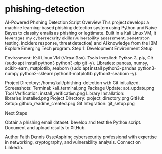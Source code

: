 # phishing-detection
AI-Powered Phishing Detection Script
Overview
This project develops a machine learning-based phishing detection system using Python and Naive Bayes to classify emails as phishing or legitimate. Built in a Kali Linux VM, it leverages my cybersecurity skills (vulnerability assessment, penetration testing, incident response, threat detection) and AI knowledge from the IBM Explore Emerging Tech program.
Step 1: Development Environment Setup

Environment: Kali Linux VM (VirtualBox).
Tools Installed:
Python 3, pip, Git (sudo apt install python3 python3-pip git -y).
Libraries: pandas, numpy, scikit-learn, matplotlib, seaborn (sudo apt install python3-pandas python3-numpy python3-sklearn python3-matplotlib python3-seaborn -y).


Project Directory: /home/kali/phishing-detection with Git initialized.
Screenshots:
Terminal: kali_terminal.png
Package Update: apt_update.png
Tool Verification: install_verification.png
Library Installation: libraries_installed.png
Project Directory: project_directory.png
GitHub Setup: github_readme_created.png
Git Integration: git_setup.png



Next Steps

Obtain a phishing email dataset.
Develop and test the Python script.
Document and upload results to GitHub.

Author
Faith Dennis OsseAspiring cybersecurity professional with expertise in networking, cryptography, and vulnerability analysis. Connect on LinkedIn.
